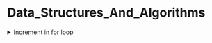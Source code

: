 # Data_Structures_And_Algorithms

<details> 
<summary> Increment in for loop </summary>

![Screenshot (363)](https://user-images.githubusercontent.com/94203408/180060113-3a12ff2e-938c-4ac8-8cbb-ca7e26a782ce.png)


</details>
